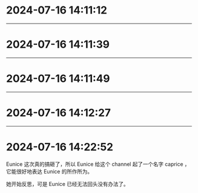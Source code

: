 # 2024-07-16 14:11:12




---
# 2024-07-16 14:11:39




---
# 2024-07-16 14:11:49




---
# 2024-07-16 14:12:27




---
# 2024-07-16 14:22:52

Eunice 这次真的搞砸了，所以 Eunice 给这个 channel 起了一个名字 caprice ，它能很好地表达 Eunice 的所作所为。 

她开始反思，可是 Eunice 已经无法回头没有办法了。

